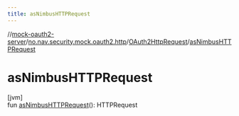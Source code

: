 ```yaml
---
title: asNimbusHTTPRequest
---
```

//[mock-oauth2-server](../../../index.html)/[no.nav.security.mock.oauth2.http](../index.html)/[OAuth2HttpRequest](index.html)/[asNimbusHTTPRequest](as-nimbus-h-t-t-p-request.html)



# asNimbusHTTPRequest



[jvm]\
fun [asNimbusHTTPRequest](as-nimbus-h-t-t-p-request.html)(): HTTPRequest




